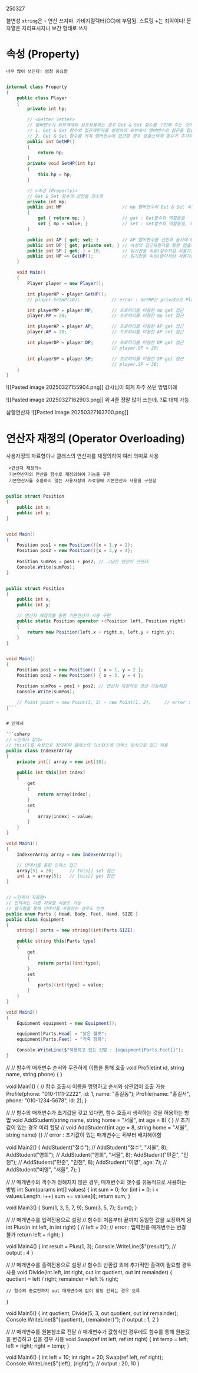 250327


불변성
`string`은 `+` 연산 쓰지마. 가비지컬렉터(GC)에 부담됨.
스트링 +는 죄악이다!
문자열은 자리표시자나 보간 형태로 쓰자


# 속성 (Property)

	너무 많이 쓰인다! 엄청 중요함

```csharp

internal class Property
{
    public class Player
    {
        private int hp;

        // <Getter Setter>
        // 맴버변수가 외부객체와 상호작용하는 경우 Get & Set 함수를 구현해 주는 것이 일반적
        // 1. Get & Set 함수의 접근제한자를 설정하여 외부에서 맴버변수의 접근을 캡슐화함
        // 2. Get & Set 함수를 거쳐 맴버변수에 접근할 경우 호출스택에 함수가 추가되어 변경시점을 확인 가능
        public int GetHP()
        {
            return hp;
        }
        private void SetHP(int hp)
        {
            this.hp = hp;
        }

        // <속성 (Property)>
        // Get & Set 함수의 선언을 간소화
        private int mp;
        public int MP                       // mp 맴버변수의 Get & Set 속성
        {
            get { return mp; }              // get : Get함수와 역할동일
            set { mp = value; }             // set : Set함수와 역할동일, 매개변수는 value
        }

        public int AP { get; set; }         // AP 맴버변수를 선언과 동시에 Get & Set 속성
        public int DP { get; private set; } // 속성의 접근제한자를 통한 캡슐화
        public int SP { get; } = 10;        // 읽기전용 속성(상수처럼 사용가능)
        public int HP => GetHP();           // 읽기전용 속성(람다처럼 사용가능)
    }

    void Main()
    {
        Player player = new Player();

        int playerHP = player.GetHP();
        // player.SetHP(10);            // error : SetHP는 private로 Player의 hp는 외부에서 변경불가

        int playerMP = player.MP;       // 프로퍼티를 이용한 mp get 접근
        player.MP = 20;                 // 프로퍼티를 이용한 mp set 접근

        int playerAP = player.AP;       // 프로퍼티를 이용한 AP get 접근
        player.AP = 20;                 // 프로퍼티를 이용한 AP set 접근

        int playerDP = player.DP;       // 프로퍼티를 이용한 DP get 접근
                                        // player.DP = 20;              // error : DP의 set은 private로 외부에서 변경불가

        int playerSP = player.SP;       // 프로퍼티를 이용한 SP get 접근
                                        // player.SP = 30;              // error : SP는 set이 없어 변경불가
    }
}

```



![[Pasted image 20250327155904.png]]
강사님이 되게 자주 쓰던 방법이래




![[Pasted image 20250327162903.png]]
위 4줄 정말 많이 쓰는데. ?로 대체 가능



삼항연산자
![[Pasted image 20250327163700.png]]





# 연산자 재정의 (Operator Overloading)

사용자정의 자료형이나 클래스의 연산자를 재정의하여 여러 의미로 사용
 
	 <연산자 재정의>
	 기본연산자의 연산을 함수로 재정의하여 기능을 구현
	 기본연산자를 호환하지 않는 사용자정의 자료형에 기본연산자 사용을 구현함

```csharp

public struct Position
{
    public int x;
    public int y;	
}


void Main()
{
    Position pos1 = new Position(){x = 1,y = 2};
    Position pos2 = new Position(){x = 3,y = 4};
    
	Position sumPos = pos1 + pos2; // 그냥은 연산이 안된다.
	Console.Write(sumPos);
}
```


```csharp

public struct Position
{
    public int x;
    public int y;

    // 연산자 재정의를 통한 기본연산자 사용 구현
    public static Position operator +(Position left, Position right)
    {
        return new Position(left.x + right.x, left.y + right.y);
    }
}


void Main()
{
    Position pos1 = new Position() { x = 1, y = 2 };
    Position pos2 = new Position() { x = 3, y = 4 };

    Position sumPos = pos1 + pos2; // 연산자 재정의로 연산 가능해짐
    Console.Write(sumPos);

    // Point point = new Point(3, 3) - new Point(1, 2);     // error : - 기본연산자는 재정의되어 있지 않음
}```


# 인덱서

```csharp
// <인덱서 정의>
// this[]를 속성으로 정의하여 클래스의 인스턴스에 인덱스 방식으로 접근 허용
public class IndexerArray
{
    private int[] array = new int[10];

    public int this[int index]
    {
        get
        {
            return array[index];
        }
        set
        {
            array[index] = value;
        }
    }
}

void Main1()
{
    IndexerArray array = new IndexerArray();

    // 인덱서를 통한 인덱스 접근
    array[5] = 20;      // this[] set 접근
    int i = array[5];   // this[] get 접근
}


// <인덱서 자료형>
// 인덱서는 다른 자료형 사용도 가능
// 열거형을 통해 인덱서를 사용하는 경우도 빈번
public enum Parts { Head, Body, Feet, Hand, SIZE }
public class Equipment
{
    string[] parts = new string[(int)Parts.SIZE];

    public string this[Parts type]
    {
        get
        {
            return parts[(int)type];
        }
        set
        {
            parts[(int)type] = value;
        }
    }
}

void Main2()
{
    Equipment equipment = new Equipment();

    equipment[Parts.Head] = "낡은 헬멧";
    equipment[Parts.Feet] = "가죽 장화";

    Console.WriteLine($"착용하고 있는 신발 : {equipment[Parts.Feet]}");
}
```







// <Named Parameter>
// 함수의 매개변수 순서와 무관하게 이름을 통해 호출
void Profile(int id, string name, string phone) { }

void Main1()
{
    // 함수 호출시 이름을 명명하고 순서와 상관없이 호출 가능
    Profile(phone: "010-1111-2222", id: 1, name: "홍길동");
    Profile(name: "홍길서", phone: "010-1234-5678", id: 2);
}


// <Optional Parameter>
// 함수의 매개변수가 초기값을 갖고 있다면, 함수 호출시 생략하는 것을 허용하는 방법
void AddStudent(string name, string home = "서울", int age = 8) { }   // 초기값이 있는 경우 미리 할당
// void AddStudent(int age = 8, string home = "서울", string name) {} // error : 초기값이 있는 매개변수는 뒤부터 배치해야함

void Main2()
{
    AddStudent("철수");               // AddStudent("철수", "서울", 8);
    AddStudent("영희");               // AddStudent("영희", "서울", 8);
    AddStudent("민준", "인천");       // AddStudent("민준", "인천", 8);
    AddStudent("미영", age: 7);       // AddStudent("미영", "서울", 7);
}


// <Params Parameter>
// 매개변수의 객수가 정해지지 않은 경우, 매개변수의 갯수를 유동적으로 사용하는 방법
int Sum(params int[] values)
{
    int sum = 0;
    for (int i = 0; i < values.Length; i++) sum += values[i];
    return sum;
}

void Main3()
{
    Sum(1, 3, 5, 7, 9);
    Sum(3, 5, 7);
    Sum();
}


// <in Parameter>
// 매개변수를 입력전용으로 설정
// 함수의 처음부터 끝까지 동일한 값을 보장하게 됨
int Plus(in int left, in int right)
{
    // left = 20;      // error : 입력전용 매개변수는 변경 불가
    return left + right;
}

void Main4()
{
    int result = Plus(1, 3);
    Console.WriteLine($"{result}");     // output : 4
}


// <out Parameter>
// 매개변수를 출력전용으로 설정
// 함수의 반환값 외에 추가적인 출력이 필요할 경우 사용
void Divide(int left, int right, out int quotient, out int remainder)
{
    quotient = left / right;
    remainder = left % right;

    // 함수의 종료전까지 out 매개변수에 값이 할당 안되는 경우 오류
}

void Main5()
{
    int quotient;
    Divide(5, 3, out quotient, out int remainder);
    Console.WriteLine($"{quotient}, {remainder}");  // output : 1, 2
}


// <ref Parameter>
// 매개변수를 원본참조로 전달
// 매개변수가 값형식인 경우에도 함수를 통해 원본값을 변경하고 싶을 경우 사용
void Swap(ref int left, ref int right)
{
    int temp = left;
    left = right;
    right = temp;
}

void Main6()
{
    int left = 10;
    int right = 20;
    Swap(ref left, ref right);
    Console.WriteLine($"{left}, {right}");      // output : 20, 10
}